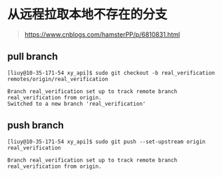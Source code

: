 # 从远程拉取本地不存在的分支

>  https://www.cnblogs.com/hamsterPP/p/6810831.html 

## pull branch

```
[liuy@10-35-171-54 xy_api]$ sudo git checkout -b real_verification remotes/origin/real_verification

Branch real_verification set up to track remote branch real_verification from origin.
Switched to a new branch 'real_verification'
```

## push branch

```
[liuy@10-35-171-54 xy_api]$ sudo git push --set-upstream origin real_verification

Branch real_verification set up to track remote branch real_verification from origin.
```


